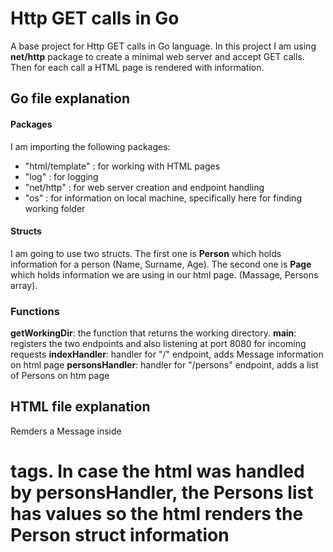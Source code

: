 # Http GET calls in Go
A base project for Http GET calls in Go language. 
In this project I am using **net/http** package to create a minimal web server and accept GET calls. Then for each call a HTML page is rendered with information.

## Go file explanation

#### Packages
I am importing the following packages:
- "html/template" : for working with HTML pages
- "log" : for logging
- "net/http" : for web server creation and endpoint handling
- "os" : for information on local machine, specifically here for finding working folder

#### Structs
I am going to use two structs. 
The first one is __Person__ which holds information for a person (Name, Surname, Age). 
The second one is __Page__ which holds information we are using in our html page. (Massage, Persons array).

### Functions
**getWorkingDir**: the function that returns the working directory. 
**main**: registers the two endpoints and also listening at port 8080 for incoming requests
**indexHandler**: handler for "/" endpoint, adds Message information on html page
**personsHandler**: handler for "/persons" endpoint, adds a list of Persons on htm page


## HTML file explanation
Remders a Message inside <h1> tags.
In case the html was handled by **personsHandler**, the Persons list has values so the html renders the Person struct information



